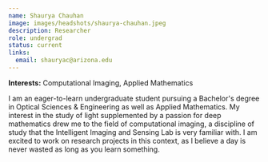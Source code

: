 ```yaml
---
name: Shaurya Chauhan
image: images/headshots/shaurya-chauhan.jpeg
description: Researcher
role: undergrad
status: current
links:
  email: shauryac@arizona.edu
---
```

**Interests:** Computational Imaging, Applied Mathematics

 I am an eager-to-learn undergraduate student pursuing a Bachelor's degree in Optical Sciences & Engineering as well as Applied Mathematics. My interest in the study of light supplemented by a passion for deep mathematics drew me to the field of computational imaging, a discipline of study that the Intelligent Imaging and Sensing Lab is very familiar with. I am excited to work on research projects in this context, as I believe a day is never wasted as long as you learn something.
